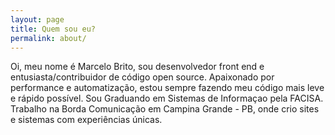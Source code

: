 ```yaml
---
layout: page
title: Quem sou eu?
permalink: about/
---
```


Oi, meu nome é Marcelo Brito, sou desenvolvedor front end e entusiasta/contribuidor de código open source. Apaixonado por performance e automatização, estou sempre fazendo meu código mais leve e rápido possível. Sou Graduando em Sistemas de Informaçao pela FACISA. Trabalho na Borda Comunicação em Campina Grande - PB, onde crio sites e sistemas com experiências únicas.

